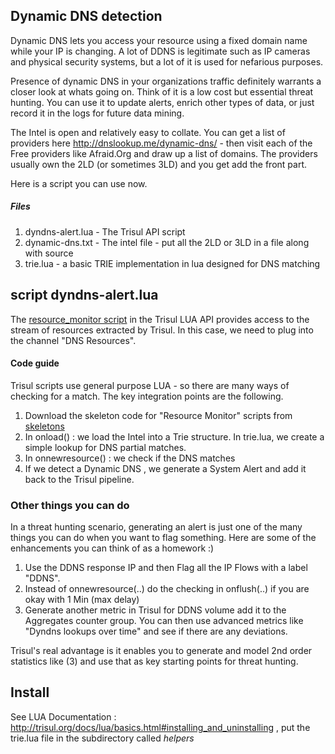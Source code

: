 Dynamic DNS detection
---------------------

Dynamic DNS lets you access your resource using a fixed domain name while your IP is changing. A lot of DDNS is legitimate such as IP cameras and physical security systems, but a lot of it is used for nefarious purposes.  

Presence of dynamic DNS in your organizations traffic definitely warrants a closer look at whats going on.  Think of it is a low cost but essential threat hunting. You can use it to update alerts, enrich other types of data, or just record it in the logs for future data mining.

The Intel is open and  relatively easy to collate. You can get a  list of providers here http://dnslookup.me/dynamic-dns/ - then visit each of the Free providers like Afraid.Org and draw up a list of domains.  The providers usually own the 2LD (or sometimes 3LD) and you get add the front part.

Here is a script you can use now. 

##### Files

1. dyndns-alert.lua - The Trisul API script
2. dynamic-dns.txt - The intel file - put all the 2LD or 3LD in a file along with source
3. trie.lua - a basic TRIE implementation in lua designed for DNS matching 


## script dyndns-alert.lua

The [resource_monitor script](http://trisul.org/docs/lua/resource_monitor.html) in the Trisul LUA API provides access to the stream of resources extracted by Trisul. In this case, we need to plug into the channel "DNS Resources". 


#### Code guide 

Trisul scripts use general purpose LUA - so there are many ways of checking for a match. The key integration points are the following. 

1. Download the skeleton code for "Resource Monitor" scripts from [skeletons](https://github.com/trisulnsm/trisul-scripts/tree/master/lua/skeletons) 
1. In onload() : we load the Intel into a Trie structure. In trie.lua, we create a simple lookup for DNS partial matches.
2. In onnewresource() : we check if the DNS matches
3. If we detect a Dynamic DNS , we generate a System Alert and add it back to the Trisul pipeline.


### Other things you can do 

In a threat hunting scenario, generating an alert is just one of the many things you can do when you want to flag something.  Here are some of the enhancements you can think of as a homework :)

1. Use the DDNS response IP and then Flag all the IP Flows with a label "DDNS". 
2. Instead of onnewresource(..)  do the checking in onflush(..) if you are okay with 1 Min (max delay)
3. Generate another metric in Trisul for DDNS volume add it to the Aggregates counter group. You can then use advanced metrics like "Dyndns lookups over time" and see if there are any deviations. 

Trisul's real advantage is it enables you to generate and model 2nd order statistics like (3) and use that as key starting points for threat hunting.


##  Install 

See LUA Documentation : http://trisul.org/docs/lua/basics.html#installing_and_uninstalling , put the trie.lua file in the subdirectory called  _helpers_

